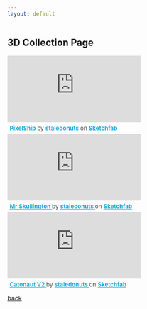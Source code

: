 ```yaml
---
layout: default
---
```


## 3D Collection Page

  <div class="sketchfab-embed-wrapper"> 
  <iframe title="PixelShip" frameborder="0" allowfullscreen mozallowfullscreen="true" webkitallowfullscreen="true" allow="autoplay; fullscreen; xr-spatial-tracking" xr-spatial-tracking execution-while-out-of-viewport execution-while-not-rendered web-share src="https://sketchfab.com/models/c7d86d2b935b4e55a7c8086ec9140721/embed?ui_theme=dark"> </iframe> <p style="font-size: 13px; font-weight: normal; margin: 5px; color: #4A4A4A;">
  <a href="https://sketchfab.com/3d-models/pixelship-c7d86d2b935b4e55a7c8086ec9140721?utm_medium=embed&utm_campaign=share-popup&utm_content=c7d86d2b935b4e55a7c8086ec9140721" target="_blank" style="font-weight: bold; color: #1CAAD9;"> PixelShip </a> by <a href="https://sketchfab.com/staledonuts?utm_medium=embed&utm_campaign=share-popup&utm_content=c7d86d2b935b4e55a7c8086ec9140721" target="_blank" style="font-weight: bold; color: #1CAAD9;"> staledonuts </a> on <a href="https://sketchfab.com?utm_medium=embed&utm_campaign=share-popup&utm_content=c7d86d2b935b4e55a7c8086ec9140721" target="_blank" style="font-weight: bold; color: #1CAAD9;">Sketchfab</a></p></div>

  <div class="sketchfab-embed-wrapper"> <iframe title="Mr Skullington" frameborder="0" allowfullscreen mozallowfullscreen="true" webkitallowfullscreen="true" allow="autoplay; fullscreen; xr-spatial-tracking" xr-spatial-tracking execution-while-out-of-viewport execution-while-not-rendered web-share src="https://sketchfab.com/models/1f1c628e80df43c39fb367c57c57225c/embed?ui_theme=dark"> </iframe> <p style="font-size: 13px; font-weight: normal; margin: 5px; color: #4A4A4A;"> <a href="https://sketchfab.com/3d-models/mr-skullington-1f1c628e80df43c39fb367c57c57225c?utm_medium=embed&utm_campaign=share-popup&utm_content=1f1c628e80df43c39fb367c57c57225c" target="_blank" style="font-weight: bold; color: #1CAAD9;"> Mr Skullington </a> by <a href="https://sketchfab.com/staledonuts?utm_medium=embed&utm_campaign=share-popup&utm_content=1f1c628e80df43c39fb367c57c57225c" target="_blank" style="font-weight: bold; color: #1CAAD9;"> staledonuts </a> on <a href="https://sketchfab.com?utm_medium=embed&utm_campaign=share-popup&utm_content=1f1c628e80df43c39fb367c57c57225c" target="_blank" style="font-weight: bold; color: #1CAAD9;">Sketchfab</a></p></div>

  <div class="sketchfab-embed-wrapper"> <iframe title="Catonaut V2" frameborder="0" allowfullscreen mozallowfullscreen="true" webkitallowfullscreen="true" allow="autoplay; fullscreen; xr-spatial-tracking" xr-spatial-tracking execution-while-out-of-viewport execution-while-not-rendered web-share src="https://sketchfab.com/models/52bec883d8ea47d1a62e00af326b9c1b/embed?ui_theme=dark"> </iframe> <p style="font-size: 13px; font-weight: normal; margin: 5px; color: #4A4A4A;"> <a href="https://sketchfab.com/3d-models/catonaut-v2-52bec883d8ea47d1a62e00af326b9c1b?utm_medium=embed&utm_campaign=share-popup&utm_content=52bec883d8ea47d1a62e00af326b9c1b" target="_blank" style="font-weight: bold; color: #1CAAD9;"> Catonaut V2 </a> by <a href="https://sketchfab.com/staledonuts?utm_medium=embed&utm_campaign=share-popup&utm_content=52bec883d8ea47d1a62e00af326b9c1b" target="_blank" style="font-weight: bold; color: #1CAAD9;"> staledonuts </a> on <a href="https://sketchfab.com?utm_medium=embed&utm_campaign=share-popup&utm_content=52bec883d8ea47d1a62e00af326b9c1b" target="_blank" style="font-weight: bold; color: #1CAAD9;">Sketchfab</a></p></div>

[back](./)

